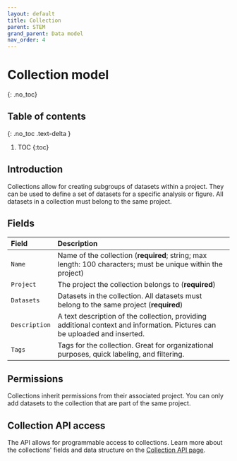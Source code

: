 ```yaml
---
layout: default
title: Collection
parent: STEM
grand_parent: Data model
nav_order: 4
---
```


# Collection model
{: .no_toc}

## Table of contents
{: .no_toc .text-delta }

1. TOC
{:toc}

## Introduction

Collections allow for creating subgroups of datasets within a project. They can be used to define a set of datasets for a specific analysis or figure. All datasets in a collection must belong to the same project.

## Fields

| Field | Description |
|:------|:------------|
| `Name` | Name of the collection (**required**; string; max length: 100 characters; must be unique within the project) |
| `Project` | The project the collection belongs to (**required**) |
| `Datasets` | Datasets in the collection. All datasets must belong to the same project (**required**) |
| `Description` | A text description of the collection, providing additional context and information. Pictures can be uploaded and inserted. |
| `Tags` | Tags for the collection. Great for organizational purposes, quick labeling, and filtering. |

## Permissions

Collections inherit permissions from their associated project. You can only add datasets to the collection that are part of the same project.

## Collection API access

The API allows for programmable access to collections. Learn more about the collections' fields and data structure on the [Collection API page]({{"api/stem/collection/"|absolute_url}}).
